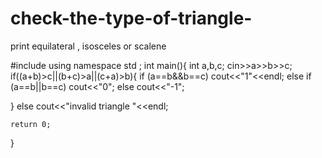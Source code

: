 # check-the-type-of-triangle-
print equilateral , isosceles or scalene


#include<iostream>
using namespace std ;
int main(){
  int a,b,c;
  cin>>a>>b>>c;
  if((a+b)>c||(b+c)>a||(c+a)>b){
      if (a==b&&b==c)
      cout<<"1"<<endl;
      else if (a==b||b==c)
      cout<<"0";
      else
      cout<<"-1";
      
  }
  else
  cout<<"invalid triangle "<<endl;
  
  
  
  
    return 0;
}
